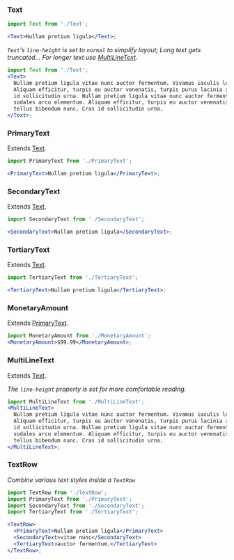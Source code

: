 ### Text

```jsx
import Text from './Text';

<Text>Nullam pretium ligula</Text>;
```

_`Text`'s `line-height` is set to `normal` to simplify layout; Long text gets truncated... For longer text use [MultiLineText](#multilinetext)._

```jsx
import Text from './Text';
<Text>
  Nullam pretium ligula vitae nunc auctor fermentum. Vivamus iaculis lorem a nisl tempor, eget sodales arcu elementum.
  Aliquam efficitur, turpis eu auctor venenatis, turpis purus lacinia augue, in gravida ipsum tellus bibendum nunc. Cras
  id sollicitudin urna. Nullam pretium ligula vitae nunc auctor fermentum. Vivamus iaculis lorem a nisl tempor, eget
  sodales arcu elementum. Aliquam efficitur, turpis eu auctor venenatis, turpis purus lacinia augue, in gravida ipsum
  tellus bibendum nunc. Cras id sollicitudin urna.
</Text>;
```

### PrimaryText

Extends [Text](#text).

```jsx
import PrimaryText from './PrimaryText';

<PrimaryText>Nullam pretium ligula</PrimaryText>;
```

### SecondaryText

Extends [Text](#text).

```jsx
import SecondaryText from './SecondaryText';

<SecondaryText>Nullam pretium ligula</SecondaryText>;
```

### TertiaryText

Extends [Text](#text).

```jsx
import TertiaryText from './TertiaryText';

<TertiaryText>Nullam pretium ligula</TertiaryText>;
```

### MonetaryAmount

Extends [PrimaryText](#primarytext).

```jsx
import MonetaryAmount from './MonetaryAmount';
<MonetaryAmount>$99.99</MonetaryAmount>;
```

### MultiLineText

Extends [Text](#text).

_The `line-height` property is set for more comfortable reading._

```jsx
import MultiLineText from './MultiLineText';
<MultiLineText>
  Nullam pretium ligula vitae nunc auctor fermentum. Vivamus iaculis lorem a nisl tempor, eget sodales arcu elementum.
  Aliquam efficitur, turpis eu auctor venenatis, turpis purus lacinia augue, in gravida ipsum tellus bibendum nunc. Cras
  id sollicitudin urna. Nullam pretium ligula vitae nunc auctor fermentum. Vivamus iaculis lorem a nisl tempor, eget
  sodales arcu elementum. Aliquam efficitur, turpis eu auctor venenatis, turpis purus lacinia augue, in gravida ipsum
  tellus bibendum nunc. Cras id sollicitudin urna.
</MultiLineText>;
```

### TextRow

_Combine various text styles inside a `TextRow`_

```jsx
import TextRow from './TextRow';
import PrimaryText from './PrimaryText';
import SecondaryText from './SecondaryText';
import TertiaryText from './TertiaryText';

<TextRow>
  <PrimaryText>Nullam pretium ligula</PrimaryText>
  <SecondaryText>vitae nunc</SecondaryText>
  <TertiaryText>auctor fermentum.</TertiaryText>
</TextRow>;
```
